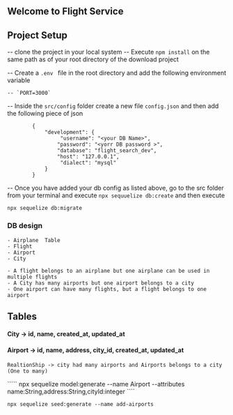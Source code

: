 ## Welcome to Flight Service

## Project Setup

-- clone the project in your local system
-- Execute `npm install` on the same path as of your root directory of the download project

-- Create a `.env ` file in the root directory and add the following environment variable

    -- `PORT=3000`

-- Inside the `src/config` folder create a new file `config.json` and then add the following piece of json

```
        {
            "development": {
                 "username": "<your DB Name>",
                "password": "<yorr DB password >",
                "database": "flight_search_dev",
                "host": "127.0.0.1",
                 "dialect": "mysql"
            }
        }

```

-- Once you have added your db config as listed above, go to the src folder
from your terminal and execute `npx sequuelize db:create` and then execute

`npx sequelize db:migrate`

### DB design

    - Airplane  Table
    - Flight
    - Airport
    - City

    - A flight belongs to an airplane but one airplane can be used in multiple flights
    - A City has many airports but one airport belongs to a city
    - One airport can have many flights, but a flight belongs to one airport

## Tables

#### City -> id, name, created_at, updated_at

#### Airport -> id, name, address, city_id, created_at, updated_at
    RealtionShip -> city had many airports and Airports belongs to a city (One to many)


````` npx sequelize model:generate --name Airport --attributes name:String,address:String,cityId:integer ````

```` npx sequelize seed:generate --name add-airports ````

